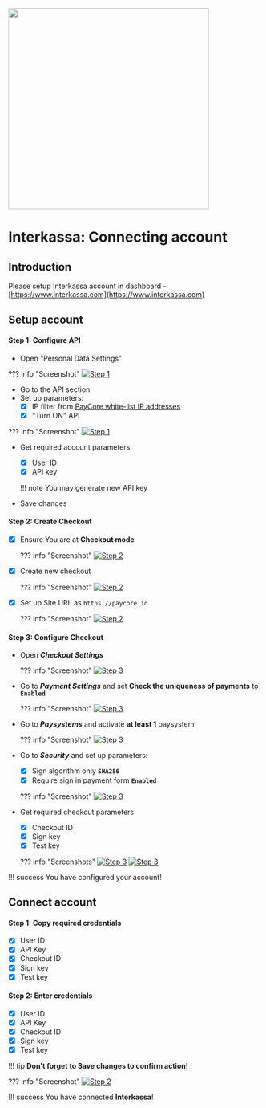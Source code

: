 <img src="https://static.openfintech.io/payment_providers/interkassa/logo.svg?w=400" width="400px" >

# Interkassa: Connecting account

## Introduction

Please setup Interkassa account in dashboard - 
[https://www.interkassa.com](https://www.interkassa.com)

## Setup account

#### Step 1: Configure API 
- Open "Personal Data Settings"

??? info "Screenshot"
    [![Step 1](images/interkassa-step1.png)](images/interkassa-step1.png)

- Go to the API section
- Set up parameters:
    - [x] IP filter from [PayCore white-list IP addresses](/ips)
    - [x] "Turn ON" API

??? info "Screenshot"
    [![Step 1](images/interkassa-step1_1.png)](images/interkassa-step1_1.png)


 - Get required account parameters:   
   
    - [x] User ID
    - [x] API key 

    !!! note
        You may generate new API key

- Save changes
#### Step 2: Create Checkout

- [x] Ensure You are at **Checkout mode**
    
    ??? info "Screenshot"
        [![Step 2](images/interkassa-step2.png)](images/interkassa-step2.png)

- [x] Create new checkout
    
    ??? info "Screenshot"
        [![Step 2](images/interkassa-step2_1.png)](images/interkassa-step2_1.png)

- [x] Set up  Site URL as ```https://paycore.io```
      
    ??? info "Screenshot"
        [![Step 2](images/interkassa-step2_2.png)](images/interkassa-step2_2.png)

#### Step 3: Configure Checkout

- Open **_Checkout Settings_**

    ??? info "Screenshot"
        [![Step 3](images/interkassa-step3_1.png)](images/interkassa-step3_1.png)

- Go to **_Payment Settings_** and set **Check the uniqueness of payments** to **```Enabled```**
   
    ??? info "Screenshot"
        [![Step 3](images/interkassa-step3_2_1.png)](images/interkassa-step3_2_1.png)

- Go to **_Paysystems_** and activate **at least 1** paysystem

    ??? info "Screenshot"
        [![Step 3](images/interkassa-step3_2.png)](images/interkassa-step3_2.png)

- Go to **_Security_** and set up parameters:
    - [x] Sign algorithm only **```SHA256```**
    - [x] Require sign in payment form  **```Enabled```**

    ??? info "Screenshot"
        [![Step 3](images/interkassa-step3_3.png)](images/interkassa-step3_3.png)

- Get required checkout parameters
    
    - [x] Checkout ID
    - [x] Sign key
    - [x] Test key

    ??? info "Screenshots"
        [![Step 3](images/interkassa-step3_4.png)](images/interkassa-step3_4.png)
        [![Step 3](images/interkassa-step3_5.png)](images/interkassa-step3_5.png)

!!! success
    You have configured your account!
    
## Connect account

#### Step 1: Copy required credentials

- [x] User ID
- [x] API Key
- [x] Checkout ID
- [x] Sign key
- [x] Test key

#### Step 2: Enter credentials

- [x] User ID
- [x] API Key
- [x] Checkout ID
- [x] Sign key
- [x] Test key

!!! tip
    **Don't forget to Save changes to confirm action!**

??? info "Screenshot"
    [![Step 2](images/interkassa-step_connect.png)](images/interkassa-step_connect.png)


!!! success
    You have connected **Interkassa**!